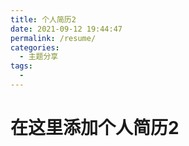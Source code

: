 ```yaml
---
title: 个人简历2
date: 2021-09-12 19:44:47
permalink: /resume/
categories:
  - 主题分享
tags:
  -
---
```


# 在这里添加个人简历2
